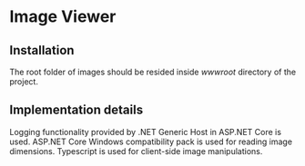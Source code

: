 # Image Viewer

## Installation
The root folder of images should be resided inside *wwwroot* directory of the project.

## Implementation details
Logging functionality provided by .NET Generic Host in ASP.NET Core is used. ASP.NET Core Windows compatibility pack is used for reading image dimensions. Typescript is used for client-side image manipulations.
